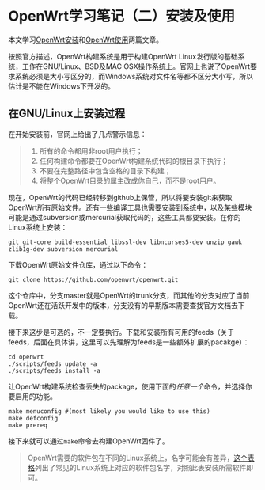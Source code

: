 # OpenWrt学习笔记（二）安装及使用

本文学习[OpenWrt安装](https://wiki.openwrt.org/doc/howto/buildroot.exigence)和[OpenWrt使用](https://wiki.openwrt.org/doc/howto/build)两篇文章。

按照官方描述，OpenWrt构建系统是用于构建OpenWrt Linux发行版的基础系统，工作在GNU/Linux、BSD及MAC OSX操作系统上。官网上也说了OpenWrt要求系统必须是大小写区分的，而Windows系统对文件名等都不区分大小写，所以估计是不能在Windows下开发的。

## 在GNU/Linux上安装过程

在开始安装前，官网上给出了几点警示信息：

> 1. 所有的命令都用非root用户执行；
> 2. 任何构建命令都要在OpenWrt构建系统代码的根目录下执行；
> 3. 不要在完整路径中包含空格的目录下构建；
> 4. 将整个OpenWrt目录的属主改成你自己，而不是root用户。

现在，OpenWrt的代码已经转移到github上保管，所以将要安装git来获取OpenWrt所有原始文件。还有一些编译工具也需要安装到系统中，以及某些模块可能是通过subversion或mercurial获取代码的，这些工具都要安装。在你的Linux系统上安装：

```
git git-core build-essential libssl-dev libncurses5-dev unzip gawk zlib1g-dev subversion mercurial
```

下载OpenWrt原始文件仓库，通过以下命令：

```
git clone https://github.com/openwrt/openwrt.git
```

这个仓库中，分支master就是OpenWrt的trunk分支，而其他的分支对应了当前OpenWrt还在活跃开发中的版本，分支没有的早期版本需要查找官方文档去下载。

接下来这步是可选的，不一定要执行。下载和安装所有可用的feeds（关于feeds，后面在具体讲，这里可以先理解为feeds是一些额外扩展的pacakge）：

```
cd openwrt
./scripts/feeds update -a
./scripts/feeds install -a
```

让OpenWrt构建系统检查丢失的package，使用下面的*任意一个*命令，并选择你要启用的功能。

```
make menuconfig #(most likely you would like to use this)
make defconfig
make prereq
```

接下来就可以通过`make`命令去构建OpenWrt固件了。

> OpenWrt需要的软件包在不同的Linux系统上，名字可能会有差异，[这个表格](https://wiki.openwrt.org/doc/howto/buildroot.exigence#table_of_known_prerequisites_and_their_corresponding_packages)列出了常见的Linux系统上对应的软件包名字，对照此表安装所需软件即可。
